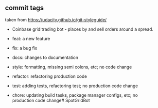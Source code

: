 
## commit tags
taken from https://udacity.github.io/git-styleguide/

* Coinbase grid trading bot - places by and sell orders around a spread.

* feat: a new feature
* fix: a bug fix
* docs: changes to documentation
* style: formatting, missing semi colons, etc; no code change
* refactor: refactoring production code
* test: adding tests, refactoring test; no production code change
* chore: updating build tasks, package manager configs, etc; no production code change# SpotGridBot
